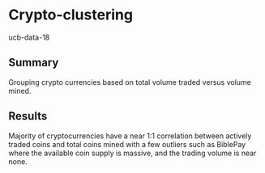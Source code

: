 # Crypto-clustering 
ucb-data-18

## Summary
Grouping crypto currencies based on total volume traded versus volume mined. 

## Results
Majority of cryptocurrencies have a near 1:1 correlation between actively traded coins and total coins mined with a few outliers such as BiblePay where the available coin supply is massive, and the trading volume is near none. 

